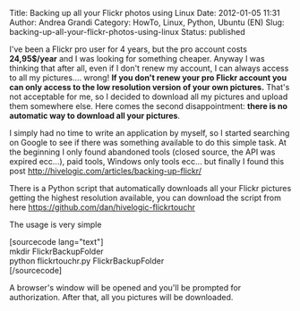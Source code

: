 Title: Backing up all your Flickr photos using Linux
Date: 2012-01-05 11:31
Author: Andrea Grandi
Category: HowTo, Linux, Python, Ubuntu (EN)
Slug: backing-up-all-your-flickr-photos-using-linux
Status: published

I've been a Flickr pro user for 4 years, but the pro account costs
**24,95\$/year** and I was looking for something cheaper. Anyway I was
thinking that after all, even if I don't renew my account, I can always
access to all my pictures.... wrong! **If you don't renew your pro
Flickr account you can only access to the low resolution version of your
own pictures.** That's not acceptable for me, so I decided to download
all my pictures and upload them somewhere else. Here comes the second
disappointment: **there is no automatic way to download all your
pictures**.

I simply had no time to write an application by myself, so I started
searching on Google to see if there was something available to do this
simple task. At the beginning I only found abandoned tools (closed
source, the API was expired ecc...), paid tools, Windows only tools
ecc... but finally I found this
post <http://hivelogic.com/articles/backing-up-flickr/>

There is a Python script that automatically downloads all your Flickr
pictures getting the highest resolution available, you can download the
script from here <https://github.com/dan/hivelogic-flickrtouchr>

The usage is very simple

\[sourcecode lang="text"\]  
mkdir FlickrBackupFolder  
python flickrtouchr.py FlickrBackupFolder  
\[/sourcecode\]

A browser's window will be opened and you'll be prompted for
authorization. After that, all you pictures will be downloaded.
